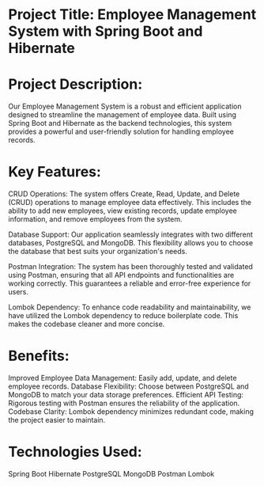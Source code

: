 
# Project Title: Employee Management System with Spring Boot and Hibernate

# Project Description:

Our Employee Management System is a robust and efficient application designed to streamline the management of employee data. Built using Spring Boot and Hibernate as the backend technologies, this system provides a powerful and user-friendly solution for handling employee records.

# Key Features:

CRUD Operations: The system offers Create, Read, Update, and Delete (CRUD) operations to manage employee data effectively. This includes the ability to add new employees, view existing records, update employee information, and remove employees from the system.

Database Support: Our application seamlessly integrates with two different databases, PostgreSQL and MongoDB. This flexibility allows you to choose the database that best suits your organization's needs.

Postman Integration: The system has been thoroughly tested and validated using Postman, ensuring that all API endpoints and functionalities are working correctly. This guarantees a reliable and error-free experience for users.

Lombok Dependency: To enhance code readability and maintainability, we have utilized the Lombok dependency to reduce boilerplate code. This makes the codebase cleaner and more concise.

# Benefits:

Improved Employee Data Management: Easily add, update, and delete employee records.
Database Flexibility: Choose between PostgreSQL and MongoDB to match your data storage preferences.
Efficient API Testing: Rigorous testing with Postman ensures the reliability of the application.
Codebase Clarity: Lombok dependency minimizes redundant code, making the project easier to maintain.


# Technologies Used:

Spring Boot
Hibernate
PostgreSQL
MongoDB
Postman
Lombok

